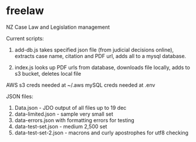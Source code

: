 # freelaw
NZ Case Law and Legislation management 

Current scripts:

1. add-db.js takes specified json file (from judicial decisions online), extracts case name, citation and PDF url, adds all to a mysql database. 

2. index.js looks up PDF urls from database, downloads file locally, adds to s3 bucket, deletes local file

AWS s3 creds needed at ~/.aws
mySQL creds needed at .env

JSON files:
1. Data.json - JDO output of all files up to 19 dec
2. data-limited.json - sample very small set
3. data-errors.json with formatting errors for testing
4. data-test-set.json - medium 2,500 set
5. data-test-set-2.json - macrons and curly apostrophes for utf8 checking
